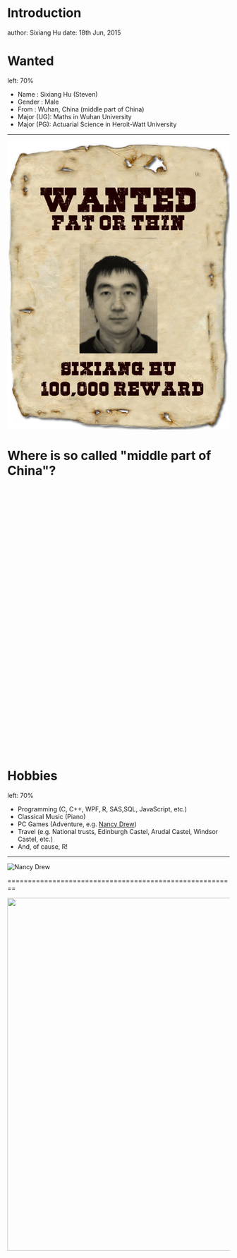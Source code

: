 Introduction
========================================================
author: Sixiang Hu
date: 18th Jun, 2015

Wanted
========================================================
left: 70%
- Name      :   Sixiang Hu (Steven) 
- Gender    :   Male
- From      :   Wuhan, China (middle part of China)
- Major (UG):   Maths in Wuhan University 
- Major (PG):   Actuarial Science in Heroit-Watt University

***
![wanted](Introduction-figure/me.jpg)



Where is so called "middle part of China"?
========================================================

<!-- Map generated in R 3.2.0 by googleVis 0.5.8 package -->
<!-- Wed Jun 17 00:08:57 2015 -->


<!-- jsHeader -->
<script type="text/javascript">
 
// jsData 
function gvisDataMapID11d863d51ec7 () {
var data = new google.visualization.DataTable();
var datajson =
[
 [
 30.35,
114.17,
"This is Wuhan in Hubei Province" 
] 
];
data.addColumn('number','Latitude');
data.addColumn('number','Longitude');
data.addColumn('string','Tip');
data.addRows(datajson);
return(data);
}
 
// jsDrawChart
function drawChartMapID11d863d51ec7() {
var data = gvisDataMapID11d863d51ec7();
var options = {};
options["showTip"] = true;
options["showLine"] = true;
options["enableScrollWheel"] = true;
options["mapType"] = "terrain";
options["width"] = "800px";
options["height"] = "600px";
options["zoomLevel"] =      4;
options["useMapTypeControl"] = true;

    var chart = new google.visualization.Map(
    document.getElementById('MapID11d863d51ec7')
    );
    chart.draw(data,options);
    

}
  
 
// jsDisplayChart
(function() {
var pkgs = window.__gvisPackages = window.__gvisPackages || [];
var callbacks = window.__gvisCallbacks = window.__gvisCallbacks || [];
var chartid = "map";
  
// Manually see if chartid is in pkgs (not all browsers support Array.indexOf)
var i, newPackage = true;
for (i = 0; newPackage && i < pkgs.length; i++) {
if (pkgs[i] === chartid)
newPackage = false;
}
if (newPackage)
  pkgs.push(chartid);
  
// Add the drawChart function to the global list of callbacks
callbacks.push(drawChartMapID11d863d51ec7);
})();
function displayChartMapID11d863d51ec7() {
  var pkgs = window.__gvisPackages = window.__gvisPackages || [];
  var callbacks = window.__gvisCallbacks = window.__gvisCallbacks || [];
  window.clearTimeout(window.__gvisLoad);
  // The timeout is set to 100 because otherwise the container div we are
  // targeting might not be part of the document yet
  window.__gvisLoad = setTimeout(function() {
  var pkgCount = pkgs.length;
  google.load("visualization", "1", { packages:pkgs, callback: function() {
  if (pkgCount != pkgs.length) {
  // Race condition where another setTimeout call snuck in after us; if
  // that call added a package, we must not shift its callback
  return;
}
while (callbacks.length > 0)
callbacks.shift()();
} });
}, 100);
}
 
// jsFooter
</script>
 
<!-- jsChart -->  
<script type="text/javascript" src="https://www.google.com/jsapi?callback=displayChartMapID11d863d51ec7"></script>
 
<!-- divChart -->
  
<div id="MapID11d863d51ec7" 
  style="width: 800px; height: 600px;">
</div>

Hobbies
========================================================
left: 70%
- Programming (C, C++, WPF, R, SAS,SQL, JavaScript, etc.)
- Classical Music (Piano)
- PC Games (Adventure, e.g. [Nancy Drew](https://en.wikipedia.org/wiki/Nancy_Drew))
- Travel (e.g. National trusts, Edinburgh Castel, Arudal Castel, Windsor Castel, etc.)
- And, of cause, R!

***
  ![Nancy Drew](https://upload.wikimedia.org/wikipedia/en/thumb/b/bf/ND1tsotoc.JPG/220px-ND1tsotoc.JPG)
  
========================================================
<div align="center">
<img src="Introduction-figure/20150607_141205.png" width=1000 height=800>
</div>
